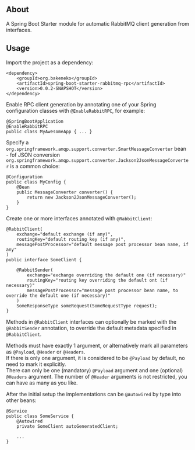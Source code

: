 ## About
A Spring Boot Starter module for automatic RabbitMQ client generation from interfaces.

## Usage
Import the project as a dependency:
```
<dependency>
    <groupId>org.bakeneko</groupId>
    <artifactId>spring-boot-starter-rabbitmq-rpc</artifactId>
    <version>0.0.2-SNAPSHOT</version>
</dependency>
```
Enable RPC client generation by annotating one of your Spring configuration classes with `@EnableRabbitRPC`, for example:
```
@SpringBootApplication
@EnableRabbitRPC
public class MyAwesomeApp { ... }
```
Specify a `org.springframework.amqp.support.converter.SmartMessageConverter` bean  - fof JSON conversion `org.springframework.amqp.support.converter.Jackson2JsonMessageConverter` is a common choice:  
```
@Configuration
public class MyConfig {
    @Bean
    public MessageConverter converter() {
        return new Jackson2JsonMessageConverter();
    }
}
```  
Create one or more interfaces annotated with `@RabbitClient`:
```
@RabbitClient(
    exchange="default exchange (if any)",
    routingKey="default routing key (if any)",
    messagePostProcessor="default message post processor bean name, if any"
)
public interface SomeClient {

    @RabbitSender(
        exchange="exchange overriding the default one (if necessary)"
        routingKey="routing key overriding the default ont (if necessary)"
        messagePostProcessor="message post processor bean name, to override the default one (if necessary)"
    )
    SomeResponseType someRequest(SomeRequestType request);
}
```
Methods in `@RabbitClient` interfaces can optionally be marked with the `@RabbitSender` annotation, to override the default metadata specified in `@RabbitClient`.  
  
Methods must have exactly 1 argument, or alternatively mark all parameters as `@Payload`, `@Header` or `@Headers`.  
If there is only one argument, it is considered to be `@Payload` by default, no need to mark it explicitly.  
There can only be one (mandatory) `@Payload` argument and one (optional) `@Headers` argument. The number of `@Header` arguments is not restricted, you can have as many as you like.
  
After the initial setup the implementations can be `@Autowired` by type into other beans:
```
@Service
public class SomeService {
    @Autowired
    private SomeClient autoGeneratedClient;
    
    ...
}
```